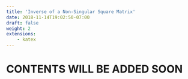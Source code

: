 ```yaml
---
title: 'Inverse of a Non-Singular Square Matrix'
date: 2018-11-14T19:02:50-07:00
draft: false
weight: 2
extensions:
    - katex
---
```


<h1>CONTENTS WILL BE ADDED SOON</h1>